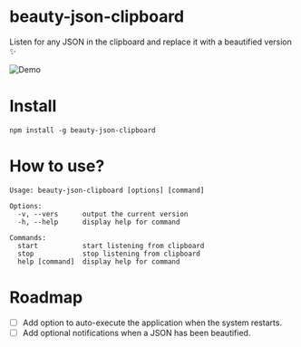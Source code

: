 # beauty-json-clipboard
Listen for any JSON in the clipboard and replace it with a beautified version  ✨

![Demo](https://cdn.loom.com/sessions/thumbnails/822f8d54ff174a9ba911a6cefb9a5ccd-with-play.gif)


# Install

```
npm install -g beauty-json-clipboard
```

# How to use?

```
Usage: beauty-json-clipboard [options] [command]

Options:
  -v, --vers      output the current version
  -h, --help      display help for command

Commands:
  start           start listening from clipboard
  stop            stop listening from clipboard
  help [command]  display help for command
```


# Roadmap

* [ ] Add option to auto-execute the application when the system restarts.
* [ ] Add optional notifications when a JSON has been beautified.

